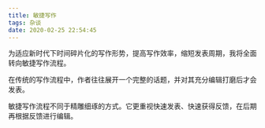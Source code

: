 ```yaml
---
title: 敏捷写作
tags: 杂谈
date: 2020-02-25 22:54:45
---
```



为适应新时代下时间碎片化的写作形势，提高写作效率，缩短发表周期，我将全面转向敏捷写作流程。

在传统的写作流程中，作者往往展开一个完整的话题，并对其充分编辑打磨后才会发表。

敏捷写作流程不同于精雕细琢的方式。它更重视快速发表、快速获得反馈，在后期再根据反馈进行编辑。
